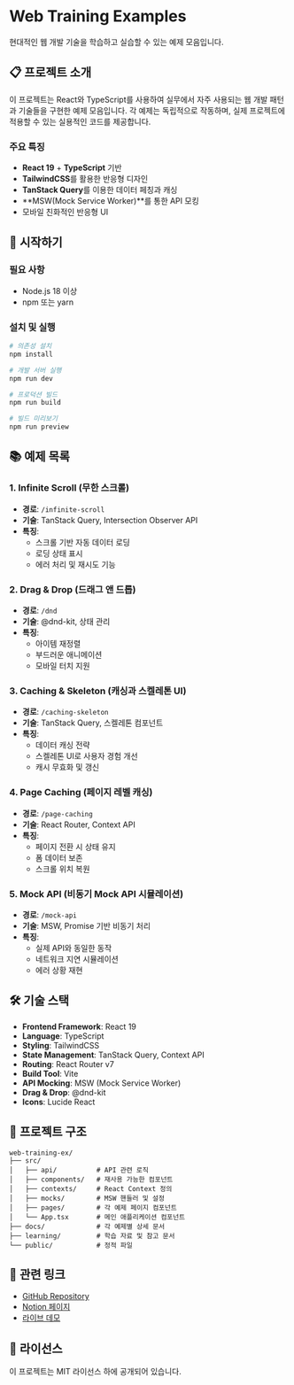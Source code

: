 # Web Training Examples

현대적인 웹 개발 기술을 학습하고 실습할 수 있는 예제 모음입니다.

## 📋 프로젝트 소개

이 프로젝트는 React와 TypeScript를 사용하여 실무에서 자주 사용되는 웹 개발 패턴과 기술들을 구현한 예제 모음입니다. 각 예제는 독립적으로 작동하며, 실제 프로젝트에 적용할 수 있는 실용적인 코드를 제공합니다.

### 주요 특징
- **React 19** + **TypeScript** 기반
- **TailwindCSS**를 활용한 반응형 디자인
- **TanStack Query**를 이용한 데이터 페칭과 캐싱
- **MSW(Mock Service Worker)**를 통한 API 모킹
- 모바일 친화적인 반응형 UI

## 🚀 시작하기

### 필요 사항
- Node.js 18 이상
- npm 또는 yarn

### 설치 및 실행

```bash
# 의존성 설치
npm install

# 개발 서버 실행
npm run dev

# 프로덕션 빌드
npm run build

# 빌드 미리보기
npm run preview
```

## 📚 예제 목록

### 1. Infinite Scroll (무한 스크롤)
- **경로**: `/infinite-scroll`
- **기술**: TanStack Query, Intersection Observer API
- **특징**: 
  - 스크롤 기반 자동 데이터 로딩
  - 로딩 상태 표시
  - 에러 처리 및 재시도 기능

### 2. Drag & Drop (드래그 앤 드롭)
- **경로**: `/dnd`
- **기술**: @dnd-kit, 상태 관리
- **특징**:
  - 아이템 재정렬
  - 부드러운 애니메이션
  - 모바일 터치 지원

### 3. Caching & Skeleton (캐싱과 스켈레톤 UI)
- **경로**: `/caching-skeleton`
- **기술**: TanStack Query, 스켈레톤 컴포넌트
- **특징**:
  - 데이터 캐싱 전략
  - 스켈레톤 UI로 사용자 경험 개선
  - 캐시 무효화 및 갱신

### 4. Page Caching (페이지 레벨 캐싱)
- **경로**: `/page-caching`
- **기술**: React Router, Context API
- **특징**:
  - 페이지 전환 시 상태 유지
  - 폼 데이터 보존
  - 스크롤 위치 복원

### 5. Mock API (비동기 Mock API 시뮬레이션)
- **경로**: `/mock-api`
- **기술**: MSW, Promise 기반 비동기 처리
- **특징**:
  - 실제 API와 동일한 동작
  - 네트워크 지연 시뮬레이션
  - 에러 상황 재현

## 🛠 기술 스택

- **Frontend Framework**: React 19
- **Language**: TypeScript
- **Styling**: TailwindCSS
- **State Management**: TanStack Query, Context API
- **Routing**: React Router v7
- **Build Tool**: Vite
- **API Mocking**: MSW (Mock Service Worker)
- **Drag & Drop**: @dnd-kit
- **Icons**: Lucide React

## 📁 프로젝트 구조

```
web-training-ex/
├── src/
│   ├── api/          # API 관련 로직
│   ├── components/   # 재사용 가능한 컴포넌트
│   ├── contexts/     # React Context 정의
│   ├── mocks/        # MSW 핸들러 및 설정
│   ├── pages/        # 각 예제 페이지 컴포넌트
│   └── App.tsx       # 메인 애플리케이션 컴포넌트
├── docs/             # 각 예제별 상세 문서
├── learning/         # 학습 자료 및 참고 문서
└── public/           # 정적 파일
```

## 🔗 관련 링크

- [GitHub Repository](https://github.com/Kuneosu/web-training-ex)
- [Notion 페이지](https://kimkwonsu.notion.site/Web-Training-Examples-2400d6fd2448801aae49e7635b14550e)
- [라이브 데모](https://web-training-ex.vercel.app)

## 📝 라이선스

이 프로젝트는 MIT 라이선스 하에 공개되어 있습니다.
